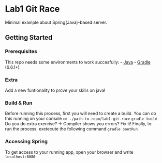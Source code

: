 # Lab1 Git Race
Minimal example about Spring(Java)-based server.
## Getting Started

### Prerequisites
This repo needs some environments to work succesfully:
    - [Java](https://www.java.com/)
    - [Gradle](https://gradle.org/) \(6.6.1+\)
### Extra

Add a new funtionality to prove your skills on java!
### Build & Run

Before running this process, first you will need to create a build.
You can do this running on your console
`cd ./path-to-repo/lab1-git-race`
`gradle build`
Do you do extra exercise? -> Compiler shows you errors? Fix it!
Finally, to run the process, exetecute the following command
`gradle bootRun`

### Accessing Spring
To get access to your running app, open your browser and write `localhost:8080`

